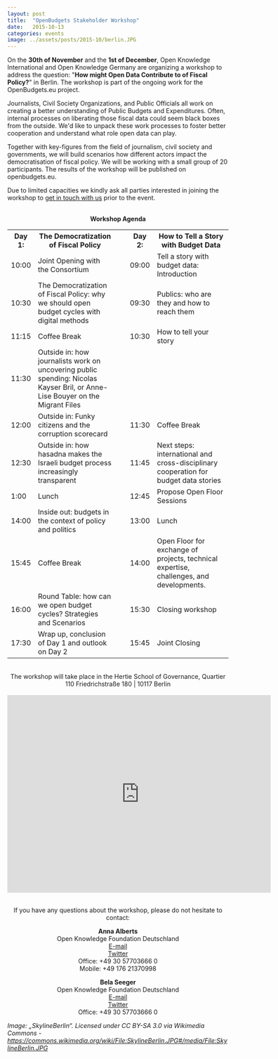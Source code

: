 ```yaml
---
layout: post
title:  "OpenBudgets Stakeholder Workshop"
date:   2015-10-13
categories: events
image: ../assets/posts/2015-10/berlin.JPG
---
```

On the **30th of November** and the **1st of December**, Open Knowledge International and Open Knowledge Germany are organizing a workshop to address the question: "**How might Open Data Contribute to of Fiscal Policy?**" in Berlin. The workshop is part of the ongoing work for the OpenBudgets.eu project. 

Journalists, Civil Society Organizations, and Public Officials all work on creating a better understanding of Public Budgets and Expenditures. Often, internal processes on liberating those fiscal data could seem black boxes from the outside. We'd like to unpack these work processes to foster better cooperation and understand what role open data can play. 

Together with key-figures from the field of journalism, civil society and governments, we will build scenarios how different actors impact the democratisation of fiscal policy. We will be working with a small group of 20 participants. The results of the workshop will be published on openbudgets.eu. 

Due to limited capacities we kindly ask all parties interested in joining the workshop to <a href="mailto:anna.alberts@okfn.de">get in touch with us</a> prior to the event. 


<br>

<center><b>Workshop Agenda</b></center>

<table class="blog-table">
<col width="60">
<col width="300">
<col width="50">
<col width="60">
<col width="300">


<th>Day 1:</th>
<th>The Democratization of Fiscal Policy</th>
<th></th>
<th>Day 2:</th>
<th>How to Tell a Story with Budget Data</th>

<tr>

<td>10:00</td>
<td>Joint Opening with the Consortium</td>
<td></td>
<td>09:00</td>
<td>Tell a story with budget data: Introduction</td>
</tr>

<tr>
<td>10:30</td>
<td>The Democratization of Fiscal Policy: why we should open budget cycles with digital methods</td>
<td></td>
<td>09:30</td>
<td>Publics: who are they and how to reach them</td>
</tr>

<tr>
<td>11:15</td>
<td>Coffee Break</td>
<td></td>
<td>10:30</td>
<td>How to tell your story</td>
</tr>

<tr>
<td>11:30</td>
<td>Outside in: how journalists work on uncovering public spending: Nicolas Kayser Bril, or Anne-Lise Bouyer on the Migrant Files</td>
<td></td>
<td></td>
<td>

</td>
</tr>

<tr>
<td>12:00</td>
<td>Outside in: Funky citizens and the corruption scorecard</td>
<td></td>
<td>11:30</td>
<td>Coffee Break</td>
</tr>

<tr>
<td>12:30</td>
<td>Outside in: how hasadna makes the Israeli budget process increasingly transparent </td>
<td></td>
<td>11:45</td>
<td>Next steps: international and cross-disciplinary cooperation for budget data stories</td>
</tr>

<tr>
<td>1:00</td>
<td>Lunch</td>
<td></td>
<td>12:45</td>
<td>Propose Open Floor Sessions</td>
</tr>

<tr>
<td>14:00</td>
<td>Inside out: budgets in the context of policy and politics</td>
<td></td>
<td>13:00</td>
<td>Lunch</td>
</tr>

<tr>
<td>15:45</td>
<td>Coffee Break</td>
<td></td>
<td>14:00</td>
<td>Open Floor for exchange of projects, technical expertise, challenges, and developments.</td>
</tr>

<tr>
<td>16:00</td>
<td>Round Table: how can we open budget cycles? Strategies and Scenarios</td>
<td></td>
<td>15:30</td>
<td>Closing workshop</td>
</tr>

<tr>
<td>17:30</td>
<td>Wrap up, conclusion of Day 1 and outlook on Day 2</td>
<td></td>
<td>15:45</td>
<td>Joint Closing</td>
</tr>

</table>


<!--<p><center><img src="{{site.baseurl}}/assets/posts/2015-10/stakeholderworkshop_timetable.png" alt="Workpackage structure"></center></p>-->

<br>

<center>The workshop will take place in the Hertie School of Governance,
Quartier 110 Friedrichstraße 180 | 10117 Berlin</center>

<br>

<center><iframe src="https://www.google.com/maps/embed?pb=!1m18!1m12!1m3!1d2428.1381615441783!2d13.387131351998411!3d52.512838679713866!2m3!1f0!2f0!3f0!3m2!1i1024!2i768!4f13.1!3m3!1m2!1s0x47a851da983e595b%3A0xb920f42d7f8ae632!2sHertie+School+of+Governance!5e0!3m2!1sde!2sde!4v1445419716339" width="600" height="450" frameborder="0" style="border:0" allowfullscreen></iframe></center>

<br>

<center><p>If you have any questions about the workshop, please do not hesitate to contact:</p>

<p><b>Anna Alberts</b> <br>
Open Knowledge Foundation Deutschland <br>
<a href="mailto:anna.alberts@okfn.de">E-mail</a> <br>
<a href="https://twitter.com/Anna_Alberts">Twitter</a><br>
Office: +49 30 57703666 0 <br>
Mobile: +49 176 21370998</p>

<p><b>Bela Seeger</b> <br>
Open Knowledge Foundation Deutschland <br>
<a href="mailto:bela.seeger@okfn.de">E-mail</a> <br>
<a href="https://twitter.com/belaseeger">Twitter</a><br>
Office: +49 30 57703666 0</p>
</center>

<i>Image: „SkylineBerlin“. Licensed under CC BY-SA 3.0 via Wikimedia Commons - https://commons.wikimedia.org/wiki/File:SkylineBerlin.JPG#/media/File:SkylineBerlin.JPG</i>
